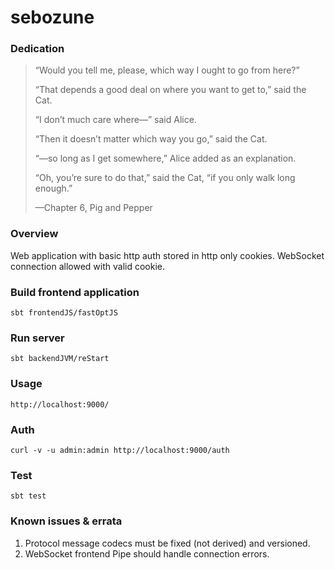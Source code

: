 # sebozune

### Dedication

> “Would you tell me, please, which way I ought to go from here?”
>
> “That depends a good deal on where you want to get to,” said the Cat.
>
> “I don’t much care where—” said Alice.
>
> “Then it doesn’t matter which way you go,” said the Cat.
>
> “—so long as I get somewhere,” Alice added as an explanation.
>
> “Oh, you’re sure to do that,” said the Cat, “if you only walk long enough.”
>
> —Chapter 6, Pig and Pepper

### Overview
Web application with basic http auth stored in http only cookies. WebSocket connection allowed with valid cookie.

### Build frontend application
`sbt frontendJS/fastOptJS`

### Run server
`sbt backendJVM/reStart`

### Usage
`http://localhost:9000/`

### Auth
`curl -v -u admin:admin http://localhost:9000/auth`

### Test
`sbt test`

### Known issues & errata
1. Protocol message codecs must be fixed (not derived) and versioned.
2. WebSocket frontend Pipe should handle connection errors.

